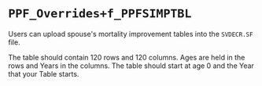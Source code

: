 # `PPF_Overrides+f_PPFSIMPTBL`

Users can upload spouse's mortality improvement tables into the `SVDECR.SF` file.

The table should contain 120 rows and 120 columns. Ages are held in the
rows and Years in the columns. The table should start at age 0 and the
Year that your Table starts.
